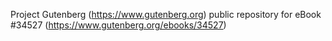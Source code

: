 Project Gutenberg (https://www.gutenberg.org) public repository for eBook #34527 (https://www.gutenberg.org/ebooks/34527)
